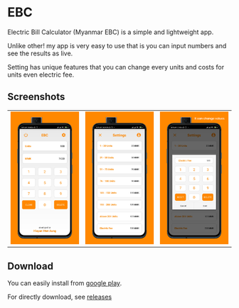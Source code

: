 # EBC

Electric Bill Calculator (Myanmar EBC) is a simple and lightweight app.

Unlike other! my app is very easy to use that is you can input numbers and see the results as live.

Setting has unique features that you can change every units and costs for units even electric fee.

## Screenshots

<table align="center">
   <tr>
      <td><img src="https://github.com/hlayan/ebc/blob/main/screenshots/1.png"></td>
      <td><img src="https://github.com/hlayan/ebc/blob/main/screenshots/2.png"></td>
      <td><img src="https://github.com/hlayan/ebc/blob/main/screenshots/3.png"></td>
   </tr>
</table>

## Download

You can easily install from [google play](https://play.google.com/store/apps/details?id=com.hlayanhtetaung.ebc).

For directly download, see [releases](https://github.com/hlayan/EBC/releases)
